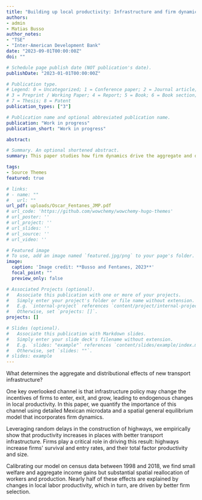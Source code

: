 ```yaml
---
title: "Building up local productivity: Infrastructure and firm dynamics in Mexico (JMP)"
authors:
- admin
- Matias Busso
author_notes:
- "TSE"
- "Inter-American Development Bank"
date: "2023-09-01T00:00:00Z"
doi: ""

# Schedule page publish date (NOT publication's date).
publishDate: "2023-01-01T00:00:00Z"

# Publication type.
# Legend: 0 = Uncategorized; 1 = Conference paper; 2 = Journal article;
# 3 = Preprint / Working Paper; 4 = Report; 5 = Book; 6 = Book section;
# 7 = Thesis; 8 = Patent
publication_types: ["3"]

# Publication name and optional abbreviated publication name.
publication: "Work in progress"
publication_short: "Work in progress"

abstract: 

# Summary. An optional shortened abstract.
summary: This paper studies how firm dynamics drive the aggregate and distributional effects of infrastructure on economic growth and development. 

tags:
- Source Themes
featured: true

# links: 
# - name: ""
#   url: ""
url_pdf: uploads/Oscar_Fentanes_JMP.pdf
# url_code: 'https://github.com/wowchemy/wowchemy-hugo-themes'
# url_poster: ''
# url_project: ''
# url_slides: ''
# url_source: ''
# url_video: ''

# Featured image
# To use, add an image named `featured.jpg/png` to your page's folder. 
image:
  caption: 'Image credit: **Busso and Fentanes, 2023**'
  focal_point: ""
  preview_only: false

# Associated Projects (optional).
#   Associate this publication with one or more of your projects.
#   Simply enter your project's folder or file name without extension.
#   E.g. `internal-project` references `content/project/internal-project/index.md`.
#   Otherwise, set `projects: []`.
projects: []

# Slides (optional).
#   Associate this publication with Markdown slides.
#   Simply enter your slide deck's filename without extension.
#   E.g. `slides: "example"` references `content/slides/example/index.md`.
#   Otherwise, set `slides: ""`.
# slides: example
---
```


What determines the aggregate and distributional effects of new transport infrastructure? 

One key overlooked channel is that infrastructure policy may change the incentives of firms to enter, exit, and grow, leading to endogenous changes in local productivity. In this paper, we quantify the importance of this channel using detailed Mexican microdata and a spatial general equilibrium model that incorporates firm dynamics. 

Leveraging random delays in the construction of highways, we empirically show that productivity increases in places with better transport infrastructure. Firms play a critical role in driving this result: highways increase firms' survival and entry rates, and their total factor productivity and size. 

Calibrating our model on census data between 1998 and 2018, we find small welfare and aggregate income gains but substantial spatial reallocation of workers and production. Nearly half of these effects are explained by changes in local labor productivity, which in turn, are driven by better firm selection.
